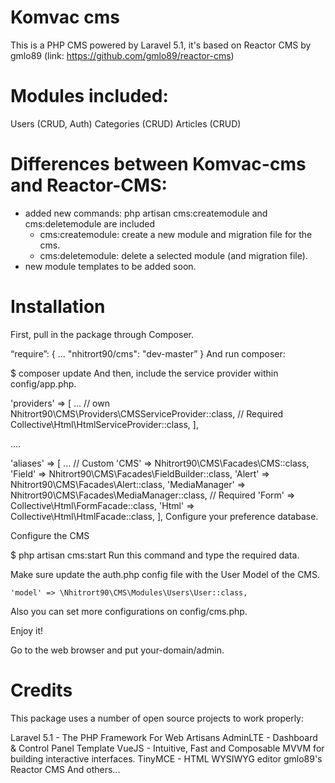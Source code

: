 # Komvac cms

This is a PHP CMS powered by Laravel 5.1, it's based on Reactor CMS by gmlo89 (link: https://github.com/gmlo89/reactor-cms)

# Modules included:

Users (CRUD, Auth)
Categories (CRUD)
Articles (CRUD)


# Differences between Komvac-cms and Reactor-CMS:

- added new commands: php artisan cms:createmodule and cms:deletemodule are included
    - cms:createmodule: create a new module and migration file for the cms.
    - cms:deletemodule: delete a selected module (and migration file).
- new module templates to be added soon.


# Installation

First, pull in the package through Composer.

“require”: {
    ...
    "nhitrort90/cms": "dev-master”
}
And run composer:

$ composer update
And then, include the service provider within config/app.php.

'providers' => [
    ...
    // own
    Nhitrort90\CMS\Providers\CMSServiceProvider::class,
    // Required
    Collective\Html\HtmlServiceProvider::class,
],

....

'aliases' => [
    ...
    // Custom
    'CMS'    => Nhitrort90\CMS\Facades\CMS::class,
    'Field'  => Nhitrort90\CMS\Facades\FieldBuilder::class,
    'Alert'  => Nhitrort90\CMS\Facades\Alert::class,
    'MediaManager' => Nhitrort90\CMS\Facades\MediaManager::class,
    // Required
    'Form' => Collective\Html\FormFacade::class,
    'Html' => Collective\Html\HtmlFacade::class,
],
Configure your preference database.

Configure the CMS

$ php artisan cms:start
Run this command and type the required data.

Make sure update the auth.php config file with the User Model of the CMS.

    'model' => \Nhitrort90\CMS\Modules\Users\User::class,
Also you can set more configurations on config/cms.php.

Enjoy it!

Go to the web browser and put your-domain/admin.

# Credits

This package uses a number of open source projects to work properly:

Laravel 5.1 - The PHP Framework For Web Artisans
AdminLTE - Dashboard & Control Panel Template
VueJS - Intuitive, Fast and Composable MVVM for building interactive interfaces.
TinyMCE - HTML WYSIWYG editor
gmlo89's Reactor CMS
And others...
